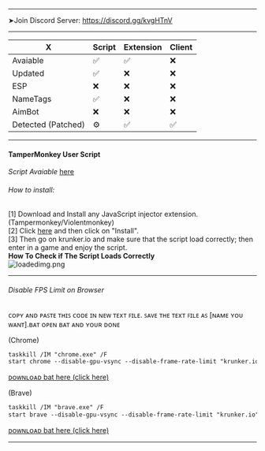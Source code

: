 ___________________________________________

➤Join Discord Server:
https://discord.gg/kvgHTnV

___________________________________________

| X | Script | Extension | Client |
| --- | --- | --- | --- |
| Avaiable | ✅ | ✅ | ❌ |
| Updated | ✅ | ❌ | ❌ |
| ESP | ❌ | ❌ | ❌ |
| NameTags | ✅ | ❌ | ❌ |
| AimBot | ❌ | ❌ | ❌ |
| Detected (Patched) | ⚙️ | ✅ | ✅ |

___________________________________________

#### TamperMonkey User Script
_Script Avaiable_ <a href="https://github.com/AnonHexo/Krunker/nametags.user.js">here</a>
                    
###### How to install:

[1] Download and Install any JavaScript injector extension. (Tampermonkey/Violentmonkey) <br>
[2] Click <a href="https://github.com/AnonHexo/Krunker/raw/master/nametags.user.js">here</a> and then click on "Install". <br>
[3] Then go on krunker.io and make sure that the script load correctly; then enter in a game and enjoy the script. <br>
**How To Check if The Script Loads Correctly** <br>
![loadedimg.png](img\loadedimg.png)

___________________________________________

###### Disable FPS Limit on Browser

ᴄᴏᴘʏ ᴀɴᴅ ᴘᴀꜱᴛᴇ ᴛʜɪꜱ ᴄᴏᴅᴇ ɪɴ ɴᴇᴡ ᴛᴇxᴛ ꜰɪʟᴇ. ꜱᴀᴠᴇ ᴛʜᴇ ᴛᴇxᴛ ꜰɪʟᴇ ᴀꜱ [ɴᴀᴍᴇ ʏᴏᴜ ᴡᴀɴᴛ].ʙᴀᴛ ᴏᴘᴇɴ ʙᴀᴛ ᴀɴᴅ ʏᴏᴜʀ ᴅᴏɴᴇ

(Chrome)
```diff
taskkill /IM "chrome.exe" /F
start chrome --disable-gpu-vsync --disable-frame-rate-limit "krunker.io" 
```
[ᴅᴏᴡɴʟᴏᴀᴅ bat here (click here)](https://github.com/AnonHexo/private-script/chrome-krunker-fps.bat)

(Brave)
```diff
taskkill /IM "brave.exe" /F
start brave --disable-gpu-vsync --disable-frame-rate-limit "krunker.io" 
```
[ᴅᴏᴡɴʟᴏᴀᴅ bat here (click here)](https://github.com/AnonHexo/private-script/brave-krunker-fps.bat)
_________________________________________________________________________
